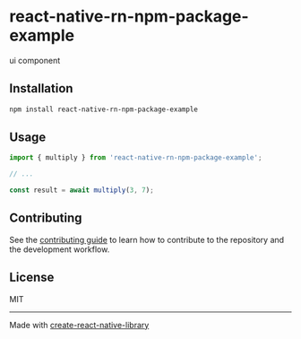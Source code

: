 # react-native-rn-npm-package-example

ui component

## Installation

```sh
npm install react-native-rn-npm-package-example
```

## Usage


```js
import { multiply } from 'react-native-rn-npm-package-example';

// ...

const result = await multiply(3, 7);
```


## Contributing

See the [contributing guide](CONTRIBUTING.md) to learn how to contribute to the repository and the development workflow.

## License

MIT

---

Made with [create-react-native-library](https://github.com/callstack/react-native-builder-bob)

